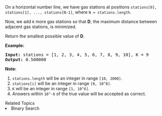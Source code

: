 <p>On a horizontal number line, we have gas stations at positions <code>stations[0], stations[1], ..., stations[N-1]</code>, where <code>N = stations.length</code>.</p>

<p>Now, we add <code>K</code> more gas stations so that <strong>D</strong>, the maximum distance between adjacent gas stations, is minimized.</p>

<p>Return the smallest possible value of <strong>D</strong>.</p>

<p><strong>Example:</strong></p>

<pre>
<strong>Input:</strong> stations = [1, 2, 3, 4, 5, 6, 7, 8, 9, 10], K = 9
<strong>Output:</strong> 0.500000
</pre>

<p><strong>Note:</strong></p>

<ol>
	<li><code>stations.length</code> will be an integer in range <code>[10, 2000]</code>.</li>
	<li><code>stations[i]</code> will be an integer in range <code>[0, 10^8]</code>.</li>
	<li><code>K</code> will be an integer in range <code>[1, 10^6]</code>.</li>
	<li>Answers within <code>10^-6</code> of the true value will be accepted as correct.</li>
</ol>
<div><div>Related Topics</div><div><li>Binary Search</li></div></div>
